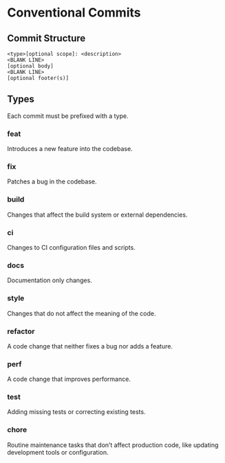 # Conventional Commits

## Commit Structure

```
<type>[optional scope]: <description>
<BLANK LINE>
[optional body]
<BLANK LINE>
[optional footer(s)]
```

## Types

Each commit must be prefixed with a type.

### feat

Introduces a new feature into the codebase.

### fix

Patches a bug in the codebase.

### build

Changes that affect the build system or external dependencies.

### ci

Changes to CI configuration files and scripts.

### docs

Documentation only changes.

### style

Changes that do not affect the meaning of the code.

### refactor

A code change that neither fixes a bug nor adds a feature.

### perf

A code change that improves performance.

### test

Adding missing tests or correcting existing tests.

### chore

Routine maintenance tasks that don’t affect production code, like updating development tools or configuration.